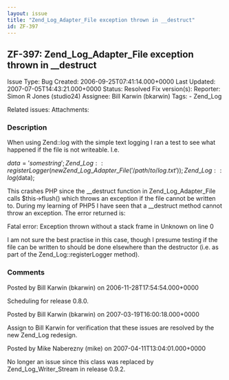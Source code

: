 ```yaml
---
layout: issue
title: "Zend_Log_Adapter_File exception thrown in __destruct"
id: ZF-397
---
```


ZF-397: Zend\_Log\_Adapter\_File exception thrown in \_\_destruct
-----------------------------------------------------------------

 Issue Type: Bug Created: 2006-09-25T07:41:14.000+0000 Last Updated: 2007-07-05T14:43:21.000+0000 Status: Resolved Fix version(s): 
 Reporter:  Simon R Jones (studio24)  Assignee:  Bill Karwin (bkarwin)  Tags: - Zend\_Log
 
 Related issues: 
 Attachments: 
### Description

When using Zend::log with the simple text logging I ran a test to see what happened if the file is not writeable. I.e.

$data = 'some string'; Zend\_Log::registerLogger(new Zend\_Log\_Adapter\_File('/path/to/log.txt')); Zend\_Log::log($data);

This crashes PHP since the \_\_destruct function in Zend\_Log\_Adapter\_File calls $this->flush() which throws an exception if the file cannot be written to. During my learning of PHP5 I have seen that a \_\_destruct method cannot throw an exception. The error returned is:

Fatal error: Exception thrown without a stack frame in Unknown on line 0

I am not sure the best practise in this case, though I presume testing if the file can be written to should be done elsewhere than the destructor (i.e. as part of the Zend\_Log::registerLogger method).

 

 

### Comments

Posted by Bill Karwin (bkarwin) on 2006-11-28T17:54:54.000+0000

Scheduling for release 0.8.0.

 

 

Posted by Bill Karwin (bkarwin) on 2007-03-19T16:00:18.000+0000

Assign to Bill Karwin for verification that these issues are resolved by the new Zend\_Log redesign.

 

 

Posted by Mike Naberezny (mike) on 2007-04-11T13:04:01.000+0000

No longer an issue since this class was replaced by Zend\_Log\_Writer\_Stream in release 0.9.2.

 

 